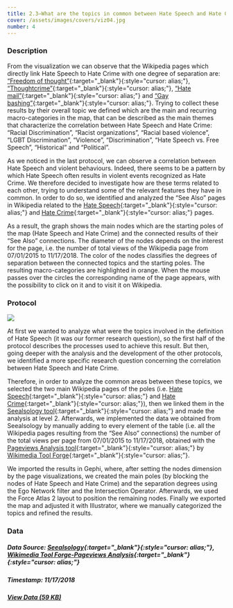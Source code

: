 ```yaml
---
title: 2.3—What are the topics in common between Hate Speech and Hate Crime on Wikipedia?
cover: /assets/images/covers/viz04.jpg
number: 4
---
```


### Description 

From the visualization we can observe that the Wikipedia pages which directly link Hate Speech to Hate Crime with one degree of separation are: [“Freedom of thought”](https://en.wikipedia.org/wiki/Freedom_of_thought){:target="_blank"}{:style="cursor: alias;"}, [“Thoughtcrime”](https://en.wikipedia.org/wiki/Thoughtcrime){:target="_blank"}{:style="cursor: alias;"}, [“Hate mail”](https://en.wikipedia.org/wiki/Hate_mail){:target="_blank"}{:style="cursor: alias;"} and [“Gay bashing”](https://en.wikipedia.org/wiki/Gay_bashing){:target="_blank"}{:style="cursor: alias;"}. Trying to collect these results by their overall topic we defined which are the main and recurring macro-categories in the map, that can be described as the main themes that characterize the correlation between Hate Speech and Hate Crime: “Racial Discrimination”, “Racist organizations”, “Racial based violence”, “LGBT Discrimination”, “Violence”, “Discrimination”, “Hate Speech vs. Free Speech”, “Historical” and “Political”.

As we noticed in the last protocol, we can observe a correlation between Hate Speech and violent behaviours. Indeed, there seems to be a pattern by which Hate Speech often results in violent events recognized as Hate Crime. We therefore decided to investigate how are these terms related to each other, trying to understand some of the relevant features they have in common. In order to do so, we identified and analyzed the “See Also” pages in Wikipedia related to the [Hate Speech](https://en.wikipedia.org/wiki/Hate_speech){:target="_blank"}{:style="cursor: alias;"} and [Hate Crime](https://en.wikipedia.org/wiki/Hate_crime){:target="_blank"}{:style="cursor: alias;"} pages.

As a result, the graph shows the main nodes which are the starting poles of the map (Hate Speech and Hate Crime) and the connected results of their “See Also” connections. The diameter of the nodes depends on the interest for the page, i.e. the number of total views of the Wikipedia page from 07/01/2015 to 11/17/2018. The color of the nodes classifies the degrees of separation between the connected topics and the starting poles. The resulting macro-categories are highlighted in orange.
When the mouse passes over the circles the corresponding name of the page appears, with the possibility to click on it and to visit it on Wikipedia.


### Protocol
<img src="{{ '/assets/images/protocols/protocol-04.png' | relative_path }}">

At first we wanted to analyze what were the topics involved in the definition of Hate Speech (it was our former research question), so the first half of the protocol describes the processes used to achieve this result. But then, going deeper with the analysis and the development of the other protocols, we identified a more specific research question concerning the correlation between Hate Speech and Hate Crime. 

Therefore, in order to analyze the common areas between these topics, we selected the two main Wikipedia pages of the poles (i.e. [Hate Speech](https://en.wikipedia.org/wiki/Hate_speech){:target="_blank"}{:style="cursor: alias;"} and [Hate Crime](https://en.wikipedia.org/wiki/Hate_crime){:target="_blank"}{:style="cursor: alias;"}), then we linked them in the [Seealsology tool](http://tools.medialab.sciences-po.fr/seealsology/){:target="_blank"}{:style="cursor: alias;"} and made the analysis at level 2. Afterwards, we implemented the data we obtained from Seealsology by manually adding to every element of the table (i.e. all the Wikipedia pages resulting from the “See Also” connections) the number of the total views per page from 07/01/2015 to 11/17/2018, obtained with the [Pageviews Analysis tool](https://tools.wmflabs.org/admin/tool/pageviews){:target="_blank"}{:style="cursor: alias;"} by [Wikimedia Tool Forge](https://tools.wmflabs.org/admin/){:target="_blank"}{:style="cursor: alias;"}. 

We imported the results in Gephi, where, after setting the nodes dimension by the page visualizations, we created the main poles (by blocking the nodes of Hate Speech and Hate Crime) and the separation degrees using the Ego Network filter and the Intersection Operator. Afterwards, we used the Force Atlas 2 layout to position the remaining nodes. Finally we exported the map and adjusted it with Illustrator, where we manually categorized the topics and refined the results.


### Data
##### Data Source: [Seealsology](http://tools.medialab.sciences-po.fr/seealsology/){:target="_blank"}{:style="cursor: alias;"}, [Wikimedia Tool Forge-Pageviews Analysis](https://tools.wmflabs.org/admin/tool/pageviews){:target="_blank"}{:style="cursor: alias;"}
##### Timestamp: 11/17/2018
##### [View Data (59 KB)](/assets/datasets/2.3.xlsx)
